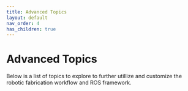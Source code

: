 ```yaml
---
title: Advanced Topics
layout: default
nav_order: 4
has_children: true
---
```


# Advanced Topics

Below is a list of topics to explore to further utillize and customize the robotic fabrication workflow and ROS framework.
